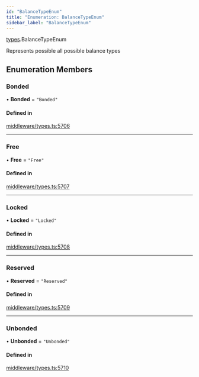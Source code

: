 ```yaml
---
id: "BalanceTypeEnum"
title: "Enumeration: BalanceTypeEnum"
sidebar_label: "BalanceTypeEnum"
---
```


[types](../../../modules/Types/Types.md).BalanceTypeEnum

Represents possible all possible balance types

## Enumeration Members

### Bonded

• **Bonded** = ``"Bonded"``

#### Defined in

[middleware/types.ts:5706](https://github.com/PolymeshAssociation/polymesh-sdk/blob/968f8d70c/src/middleware/types.ts#L5706)

___

### Free

• **Free** = ``"Free"``

#### Defined in

[middleware/types.ts:5707](https://github.com/PolymeshAssociation/polymesh-sdk/blob/968f8d70c/src/middleware/types.ts#L5707)

___

### Locked

• **Locked** = ``"Locked"``

#### Defined in

[middleware/types.ts:5708](https://github.com/PolymeshAssociation/polymesh-sdk/blob/968f8d70c/src/middleware/types.ts#L5708)

___

### Reserved

• **Reserved** = ``"Reserved"``

#### Defined in

[middleware/types.ts:5709](https://github.com/PolymeshAssociation/polymesh-sdk/blob/968f8d70c/src/middleware/types.ts#L5709)

___

### Unbonded

• **Unbonded** = ``"Unbonded"``

#### Defined in

[middleware/types.ts:5710](https://github.com/PolymeshAssociation/polymesh-sdk/blob/968f8d70c/src/middleware/types.ts#L5710)
